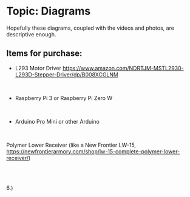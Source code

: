 # Topic: Diagrams

Hopefully these diagrams, coupled with the videos and photos, are descriptive enough.

## Items for purchase:
- L293 Motor Driver https://www.amazon.com/NDRTJM-MSTL2930-L293D-Stepper-Driver/dp/B008XCGLNM

<br>

- Raspberry Pi 3 or Raspberry Pi Zero W

<br>

- Arduino Pro Mini or other Arduino

<br>

Polymer Lower Receiver (like a New Frontier LW-15, https://newfrontierarmory.com/shop/lw-15-complete-polymer-lower-receiver/)

<br>



<br>

6.)

